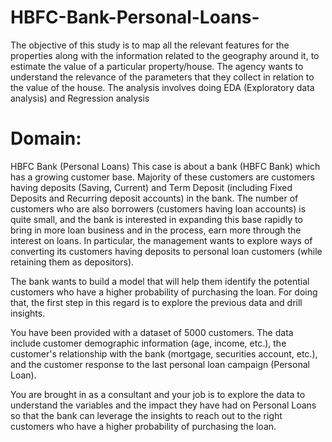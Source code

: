 # HBFC-Bank-Personal-Loans-
The objective of this study is to map all the relevant features for the properties along with the information related to the geography around it, to estimate the value of a particular property/house. The agency wants to understand the relevance of the parameters that they collect in relation to the value of the house. The analysis involves doing EDA (Exploratory data analysis) and Regression analysis

# Domain: 
HBFC Bank (Personal Loans)
This case is about a bank (HBFC Bank) which has a growing customer base. Majority of these
customers are customers having deposits (Saving, Current) and Term Deposit (including Fixed
Deposits and Recurring deposit accounts) in the bank. The number of customers who are also
borrowers (customers having loan accounts) is quite small, and the bank is interested in expanding
this base rapidly to bring in more loan business and in the process, earn more through the interest
on loans. In particular, the management wants to explore ways of converting its customers having
deposits to personal loan customers (while retaining them as depositors).

The bank wants to build a model that will help them identify the potential customers who have a
higher probability of purchasing the loan. For doing that, the first step in this regard is to explore
the previous data and drill insights.

You have been provided with a dataset of 5000 customers. The data include customer demographic
information (age, income, etc.), the customer's relationship with the bank (mortgage, securities
account, etc.), and the customer response to the last personal loan campaign (Personal Loan).

You are brought in as a consultant and your job is to explore the data to understand the
variables and the impact they have had on Personal Loans so that the bank can leverage the
insights to reach out to the right customers who have a higher probability of purchasing the
loan.
